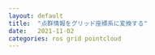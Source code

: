 ```yaml
---
layout: default
title:  "点群情報をグリッド座標系に変換する"
date:   2021-11-02
categories: ros grid pointcloud
---
```


